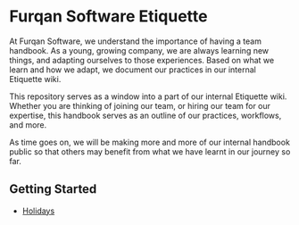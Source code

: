 # Furqan Software Etiquette

At Furqan Software, we understand the importance of having a team handbook. As a young, growing company, we are always learning new things, and adapting ourselves to those experiences. Based on what we learn and how we adapt, we document our practices in our internal Etiquette wiki.

This repository serves as a window into a part of our internal Etiquette wiki. Whether you are thinking of joining our team, or hiring our team for our expertise, this handbook serves as an outline of our practices, workflows, and more.

As time goes on, we will be making more and more of our internal handbook public so that others may benefit from what we have learnt in our journey so far.

## Getting Started

- [Holidays](holidays.md)
